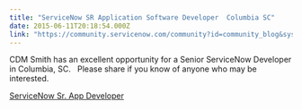 ```yaml
---
title: "ServiceNow SR Application Software Developer  Columbia SC"
date: 2015-06-11T20:18:54.000Z
link: "https://community.servicenow.com/community?id=community_blog&sys_id=59fde22ddbd0dbc01dcaf3231f961914"
---
```

<p>CDM Smith has an excellent opportunity for a Senior ServiceNow Developer in Columbia, SC.   Please share if you know of anyone who may be interested.   </p><p></p><p> <a title="obs.brassring.com/1033/ASP/TG/cim_jobdetail.asp?partnerid=25038&siteid=5220&AReq=15355BR" href="https://jobs.brassring.com/1033/ASP/TG/cim_jobdetail.asp?partnerid=25038&amp;siteid=5220&amp;AReq=15355BR">ServiceNow Sr. App Developer</a></p>
